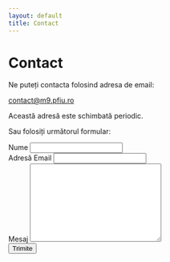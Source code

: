 ```yaml
---
layout: default
title: Contact
---
```


<div id="contact">
  <h1 class="pageTitle">Contact</h1>
  <!--sse-->
  <div class="contactContent">
    <p class="intro">Ne puteți contacta folosind adresa de email:</p>
    <a href="javascript:window.location.href = 'mailto:' + ['contact', 'm9.pfiu.ro'].join('@')">
      contact<!---@--->@<!----@-@---->m9.pfiu.ro
    </a>
    <p class="small-note">
      Această adresă este schimbată periodic.
    </p>
    <p>
      Sau folosiți următorul formular:
    </p>
  </div>
  <form action="https://formspree.io/{{ site.social.email }}" method="POST">
    <label for="name">Nume</label>
    <input type="text" id="name" name="name" class="full-width"><br>
    <label for="email">Adresă Email</label>
    <input type="email" id="email" name="_replyto" class="full-width"><br>
    <label for="message">Mesaj</label>
    <textarea name="message" id="message" cols="30" rows="10" class="full-width"></textarea><br>
    <input type="submit" value="Trimite" class="button">
  </form>
  <!--/sse-->
</div>
